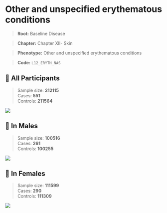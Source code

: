# Other and unspecified erythematous conditions

> **Root:** Baseline Disease  

> **Chapter:** Chapter XII- Skin  

> **Phenotype:** Other and unspecified erythematous conditions  

> **Code:** `L12_ERYTH_NAS`

## 🧪 All Participants  
> Sample size: **212115**  
> Cases: **551**  
> Controls: **211564**
<img src="/Disease/Figures/ALL/Incidence/L12_ERYTH_NAS.png"/>
<CsvTable src="/public/Disease/Data/ALL/Incidence/COX_L12_ERYTH_NAS.csv" label="🔍 View full results" />

## 👨 In Males  
> Sample size: **100516**  
> Cases: **261**  
> Controls: **100255**
<img src="/Disease/Figures/Male/Incidence/L12_ERYTH_NAS.png"/>
<CsvTable src="/public/Disease/Data/Male/Incidence/COX_L12_ERYTH_NAS.csv" label="🔍 View full results" />

## 👩 In Females  
> Sample size: **111599**  
> Cases: **290**  
> Controls: **111309**
<img src="/Disease/Figures/Female/Incidence/L12_ERYTH_NAS.png"/>
<CsvTable src="/public/Disease/Data/Female/Incidence/COX_L12_ERYTH_NAS.csv" label="🔍 View full results" />
